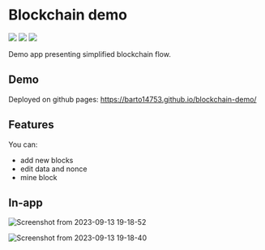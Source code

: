 # Blockchain demo

[![](https://img.shields.io/badge/JavaScript-323330?style=for-the-badge&logo=javascript&logoColor=F7DF1E)]()
[![](https://img.shields.io/badge/React-20232A?style=for-the-badge&logo=react&logoColor=61DAFB)]()
[![](https://img.shields.io/badge/Material%20UI-007FFF?style=for-the-badge&logo=mui&logoColor=white)]()

Demo app presenting simplified blockchain flow.

## Demo
Deployed on github pages: https://barto14753.github.io/blockchain-demo/

## Features
You can: 
* add new blocks
* edit data and nonce
* mine block

## In-app

![Screenshot from 2023-09-13 19-18-52](https://github.com/barto14753/blockchain-demo/assets/56938330/f613625f-1a6c-48b6-9eca-4c1ba4e1e3ee)

![Screenshot from 2023-09-13 19-18-40](https://github.com/barto14753/blockchain-demo/assets/56938330/fde9a771-ad16-4f08-8453-22330f24c725)

